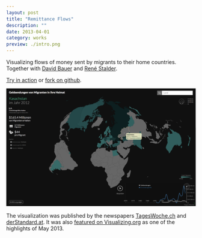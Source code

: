 ```yaml
---
layout: post
title: "Remittance Flows"
description: ""
date: 2013-04-01
category: works
preview: ./intro.png
---
```


Visualizing flows of money sent by migrants to their home countries. 
Together with <a href="http://www.davidbauer.ch/">David Bauer</a> and 
<a href="http://renestalder.me/">René Stalder</a>.

 [Try in action](https://ilyabo.github.io/remittances/?en) or [fork on github](https://github.com/ilyabo/remittances).
 
 ![](./kaz.png)

The visualization was published by the newspapers 
<a href="http://www.tageswoche.ch/de/2013_19/schweiz/540004/milliarden-aus-der-fremde.htm">TagesWoche.ch</a> 
and <a href="http://derstandard.at/1363710784566/Wieviel-Geld-Migranten-zurueck-in-ihre-Heimat-schicken">derStandard.at</a>. 
It was also <a href="http://visualizing.org/visualizations/incredible-rise-migrants-remittances">featured on Visualizing.org</a> 
as one of the highlights of May 2013.
